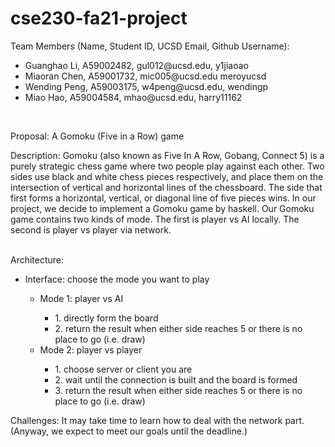 # cse230-fa21-project

Team Members (Name, Student ID, UCSD Email, Github Username):  
<ul>
  <li>Guanghao Li, A59002482, gul012@ucsd.edu, y1jiaoao</li>
  <li>Miaoran Chen, A59001732, mic005@ucsd.edu meroyucsd</li>
  <li>Wending Peng, A59003175, w4peng@ucsd.edu, wendingp</li>
  <li>Miao Hao, A59004584, mhao@ucsd.edu, harry11162</li>
</ul>

<br/>

Proposal: A Gomoku (Five in a Row) game  


Description: Gomoku (also known as Five In A Row, Gobang, Connect 5) is a purely strategic chess game where two people play against each other. Two sides use black and white chess pieces respectively, and place them on the intersection of vertical and horizontal lines of the chessboard. The side that first forms a horizontal, vertical, or diagonal line of five pieces wins. In our project, we decide to implement a Gomoku game by haskell. Our Gomoku game contains two kinds of mode. The first is player vs AI locally. The second is player vs player via network.

<br/>
Architecture: 
<ul>
  <li>Interface: choose the mode you want to play</li>
  <ul>
    <li>Mode 1: player vs AI</li>
    <ul>
      <li>1. directly form the board</li>
      <li>2. return the result when either side reaches 5 or there is no place to go (i.e. draw)</li>
    </ul>
    <li>Mode 2: player vs player</li>
    <ul>
      <li>1. choose server or client you are</li>
      <li>2. wait until the connection is built and the board is formed</li>
      <li>3. return the result when either side reaches 5 or there is no place to go (i.e. draw)</li>
    </ul>
  </ul>
</ul>

Challenges: It may take time to learn how to deal with the network part.  
(Anyway, we expect to meet our goals until the deadline.)
